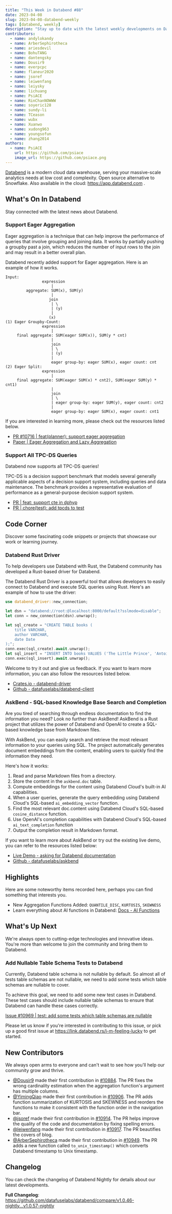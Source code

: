 ```yaml
---
title: "This Week in Databend #88"
date: 2023-04-08
slug: 2023-04-08-databend-weekly
tags: [databend, weekly]
description: "Stay up to date with the latest weekly developments on Databend!"
contributors:
  - name: andylokandy
  - name: ArberSephirotheca
  - name: ariesdevil
  - name: BohuTANG
  - name: dantengsky
  - name: Dousir9
  - name: everpcpc
  - name: flaneur2020
  - name: jsoref
  - name: leiwenfang
  - name: leiysky
  - name: lichuang
  - name: PsiACE
  - name: RinChanNOWWW
  - name: soyeric128
  - name: sundy-li
  - name: TCeason
  - name: wubx
  - name: Xuanwo
  - name: xudong963
  - name: youngsofun
  - name: zhang2014
authors:
  - name: PsiACE
    url: https://github.com/psiace
    image_url: https://github.com/psiace.png
---
```


[Databend](https://github.com/datafuselabs/databend) is a modern cloud data warehouse, serving your massive-scale analytics needs at low cost and complexity. Open source alternative to Snowflake. Also available in the cloud: <https://app.databend.com> .

## What's On In Databend

Stay connected with the latest news about Databend.

### Support Eager Aggregation

Eager aggregation is a technique that can help improve the performance of queries that involve grouping and joining data. It works by partially pushing a groupby past a join, which reduces the number of input rows to the join and may result in a better overall plan.

Databend recently added support for Eager aggregation. Here is an example of how it works.

```
Input:
                expression
                    |
         aggregate: SUM(x), SUM(y)
                    |
                   join
                    | \
                    | (y)
                    |
                   (x)
(1) Eager Groupby-Count:
                expression
                    |
     final aggregate: SUM(eager SUM(x)), SUM(y * cnt)
                    |
                    join
                    | \
                    | (y)
                    |
                    eager group-by: eager SUM(x), eager count: cnt
(2) Eager Split:
                expression
                    |
     final aggregate: SUM(eager SUM(x) * cnt2), SUM(eager SUM(y) * cnt1)
                    |
                    join
                    | \
                    | eager group-by: eager SUM(y), eager count: cnt2
                    |
                    eager group-by: eager SUM(x), eager count: cnt1
```

If you are interested in learning more, please check out the resources listed below.

- [PR #10716 | feat(planner): support eager aggregation](https://github.com/datafuselabs/databend/pull/10700)
- [Paper | Eager Aggregation and Lazy Aggregation](https://www.vldb.org/conf/1995/P345.PDF)

### Support All TPC-DS Queries

Databend now supports all TPC-DS queries!

TPC-DS is a decision support benchmark that models several generally applicable aspects of a decision support system, including queries and data maintenance. The benchmark provides a representative evaluation of performance as a general-purpose decision support system.

- [PR | feat: support cte in dphyp](https://github.com/datafuselabs/databend/pull/10673)
- [PR | chore(test): add tpcds to test](https://github.com/datafuselabs/databend/pull/10673)

## Code Corner

Discover some fascinating code snippets or projects that showcase our work or learning journey.

### Databend Rust Driver

To help developers use Databend with Rust, the Databend community has developed a Rust-based driver for Databend.

The Databend Rust Driver is a powerful tool that allows developers to easily connect to Databend and execute SQL queries using Rust. Here's an example of how to use the driver:

```Rust
use databend_driver::new_connection;

let dsn = "databend://root:@localhost:8000/default?sslmode=disable";
let conn = new_connection(dsn).unwrap();

let sql_create = "CREATE TABLE books (
    title VARCHAR,
    author VARCHAR,
    date Date
);";
conn.exec(sql_create).await.unwrap();
let sql_insert = "INSERT INTO books VALUES ('The Little Prince', 'Antoine de Saint-Exupéry', '1943-04-06');";
conn.exec(sql_insert).await.unwrap();
```

Welcome to try it out and give us feedback. If you want to learn more information, you can also follow the resources listed below.

- [Crates.io - databend-driver](https://crates.io/crates/databend-driver)
- [Github - datafuselabs/databend-client](https://github.com/datafuselabs/databend-client)

### AskBend - SQL-based Knowledge Base Search and Completion

Are you tired of searching through endless documentation to find the information you need? Look no further than AskBend! AskBend is a Rust project that utilizes the power of Databend and OpenAI to create a SQL-based knowledge base from Markdown files.

With AskBend, you can easily search and retrieve the most relevant information to your queries using SQL. The project automatically generates document embeddings from the content, enabling users to quickly find the information they need.

Here's how it works:

1. Read and parse Markdown files from a directory.
2. Store the content in the `askbend.doc` table.
3. Compute embeddings for the content using Databend Cloud's built-in AI capabilities.
4. When a user queries, generate the query embedding using Databend Cloud's SQL-based `ai_embedding_vector` function.
5. Find the most relevant doc.content using Databend Cloud's SQL-based `cosine_distance` function.
6. Use OpenAI's completion capabilities with Databend Cloud's SQL-based `ai_text_completion` function
7. Output the completion result in Markdown format.

If you want to learn more about AskBend or try out the existing live demo, you can refer to the resources listed below:

- [Live Demo - asking for Databend documentation](https://ask.databend.rs/)
- [Github - datafuselabs/askbend](https://github.com/datafuselabs/askbend)

## Highlights

Here are some noteworthy items recorded here, perhaps you can find something that interests you.

- New Aggregation Functions Added: `QUANTILE_DISC`, `KURTOSIS`, `SKEWNESS`
- Learn everything about AI functions in Databend: [Docs - AI Functions](https://databend.rs/doc/sql-functions/ai-functions/)

## What's Up Next

We're always open to cutting-edge technologies and innovative ideas. You're more than welcome to join the community and bring them to Databend.

### Add Nullable Table Schema Tests to Databend

Currently, Databend table schema is not nullable by default. So almost all of tests table schemas are not nullable, we need to add some tests which table schemas are nullable to cover.

To achieve this goal, we need to add some new test cases in Databend. These test cases should include nullable table schemas to ensure that Databend can handle these cases correctly.

[Issue #10969 | test: add some tests which table schemas are nullable](https://github.com/datafuselabs/databend/issues/10969)

Please let us know if you're interested in contributing to this issue, or pick up a good first issue at <https://link.databend.rs/i-m-feeling-lucky> to get started.

## New Contributors

We always open arms to everyone and can't wait to see how you'll help our community grow and thrive.

- [@Dousir9](https://github.com/Dousir9) made their first contribution in [#10884](https://github.com/datafuselabs/databend/pull/10884). The PR fixes the wrong cardinality estimation when the aggregation function's argument has multiple columns.
- [@YimingQiao](https://github.com/YimingQiao) made their first contribution in [#10906](https://github.com/datafuselabs/databend/pull/10906). The PR adds function summarization of KURTOSIS and SKEWNESS and reorders the functions to make it consistent with the function order in the navigation bar.
- [@jsoref](https://github.com/jsoref) made their first contribution in [#10914](https://github.com/datafuselabs/databend/pull/10914). The PR helps improve the quality of the code and documentation by fixing spelling errors.
- [@leiwenfang](https://github.com/leiwenfang) made their first contribution in [#10917](https://github.com/datafuselabs/databend/pull/10917). The PR beautifies the covers of blog.
- [@ArberSephirotheca](https://github.com/ArberSephirotheca) made their first contribution in [#10949](https://github.com/datafuselabs/databend/pull/10949). The PR adds a new function called `to_unix_timestamp()` which converts Databend timestamp to Unix timestamp.

## Changelog

You can check the changelog of Databend Nightly for details about our latest developments.

**Full Changelog**: <https://github.com/datafuselabs/databend/compare/v1.0.46-nightly...v1.0.57-nightly>

